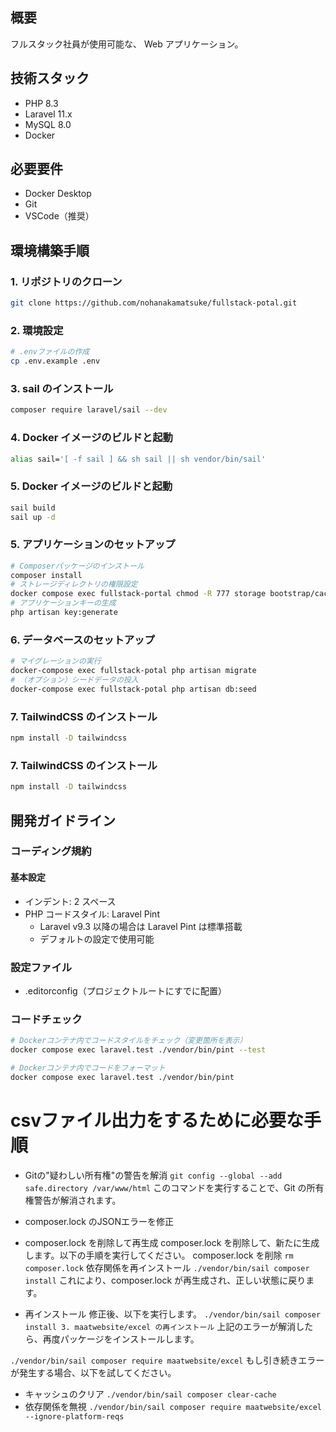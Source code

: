 ## 概要

フルスタック社員が使用可能な、 Web アプリケーション。

## 技術スタック

- PHP 8.3
- Laravel 11.x
- MySQL 8.0
- Docker

## 必要要件

- Docker Desktop
- Git
- VSCode（推奨）

## 環境構築手順

### 1. リポジトリのクローン

```bash
git clone https://github.com/nohanakamatsuke/fullstack-potal.git
```

### 2. 環境設定

```bash
# .envファイルの作成
cp .env.example .env
```

### 3. sail のインストール

```bash
composer require laravel/sail --dev
```

### 4. Docker イメージのビルドと起動

```bash
alias sail='[ -f sail ] && sh sail || sh vendor/bin/sail'
```

### 5. Docker イメージのビルドと起動

```bash
sail build
sail up -d
```

### 5. アプリケーションのセットアップ

```bash
# Composerパッケージのインストール
composer install
# ストレージディレクトリの権限設定
docker compose exec fullstack-portal chmod -R 777 storage bootstrap/cache
# アプリケーションキーの生成
php artisan key:generate
```

### 6. データベースのセットアップ

```bash
# マイグレーションの実行
docker-compose exec fullstack-potal php artisan migrate
# （オプション）シードデータの投入
docker-compose exec fullstack-potal php artisan db:seed
```

### 7. TailwindCSS のインストール

```bash
npm install -D tailwindcss
```

### 7. TailwindCSS のインストール

```bash
npm install -D tailwindcss
```

## 開発ガイドライン

### コーディング規約

#### 基本設定

- インデント: 2 スペース
- PHP コードスタイル: Laravel Pint
  - Laravel v9.3 以降の場合は Laravel Pint は標準搭載
  - デフォルトの設定で使用可能

### 設定ファイル

- .editorconfig（プロジェクトルートにすでに配置）

### コードチェック

```bash
# Dockerコンテナ内でコードスタイルをチェック（変更箇所を表示）
docker compose exec laravel.test ./vendor/bin/pint --test

# Dockerコンテナ内でコードをフォーマット
docker compose exec laravel.test ./vendor/bin/pint
```

# csvファイル出力をするために必要な手順

- Gitの"疑わしい所有権"の警告を解消
  `git config --global --add safe.directory /var/www/html`
  このコマンドを実行することで、Git の所有権警告が解消されます。

- composer.lock のJSONエラーを修正

- composer.lock を削除して再生成
  composer.lock を削除して、新たに生成します。以下の手順を実行してください。
  composer.lock を削除
  `rm composer.lock`
  依存関係を再インストール
  `./vendor/bin/sail composer install`
  これにより、composer.lock が再生成され、正しい状態に戻ります。

- 再インストール 修正後、以下を実行します。
  `./vendor/bin/sail composer install 3. maatwebsite/excel の再インストール`
  上記のエラーが解消したら、再度パッケージをインストールします。

`./vendor/bin/sail composer require maatwebsite/excel`
もし引き続きエラーが発生する場合、以下を試してください。

- キャッシュのクリア
  `./vendor/bin/sail composer clear-cache`
- 依存関係を無視
  `./vendor/bin/sail composer require maatwebsite/excel --ignore-platform-reqs`
